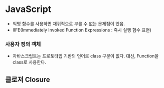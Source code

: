 # JavaScript

- 익명 함수를 사용하면 재귀적으로 부를 수 없는 문제점이 있음.
- IIFE(Immediately Invoked Function Expressions : 즉시 실행 함수 표현)

### 사용자 정의 객체
- 자바스크립트는 프로토타입 기반의 언어로 class 구문이 없다. 대신, Function을 class로 사용한다. 

## 클로저 Closure
